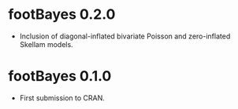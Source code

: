 # footBayes 0.2.0

* Inclusion of diagonal-inflated bivariate Poisson and zero-inflated Skellam models.


# footBayes 0.1.0

* First submission to CRAN.


